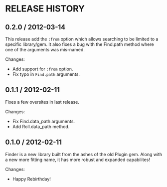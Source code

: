 # RELEASE HISTORY

## 0.2.0 / 2012-03-14

This release add the `:from` option which allows searching
to be limited to a specific library/gem. It also fixes 
a bug with the Find.path method where one of the arguments
was mis-named.

Changes:

* Add support for `:from` option.
* Fix typo in `Find.path` arguments.


## 0.1.1 / 2012-02-11

Fixes a few oversites in last release.

Changes:

* Fix Find.data_path arguments.
* Add Roll.data_path method.


## 0.1.0 / 2012-02-11

Finder is a new library built from the ashes of the old Plugin gem.
Along with a new more fitting name, it has more robust and expanded
capabilites!

Changes:

* Happy Rebirthday!

